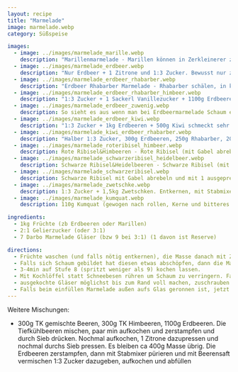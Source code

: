 ```yaml
---
layout: recipe
title: "Marmelade"
image: marmelade.webp
category: Süßspeise

images:
  - image: ../images/marmelade_marille.webp
    description: "Marillenmarmelade - Marillen können in Zerkleinerer zerkleinert werden ohne dass sich Schaum bildet (links 3:1, rechts 2:1)"
  - image: ../images/marmelade_erdbeer.webp
    description: "Nur Erdbeer + 1 Zitrone und 1:3 Zucker. Bewusst nur zerstampft aber nicht püriert oder zerkleinert. Ergebnis ist gute nicht zu feine Marmelade aber beim Einfüllen patzt man alles an"
  - image: ../images/marmelade_erdbeer_rhabarber.webp
    description: "Erdbeer Rhabarber Marmelade - Rhabarber schälen, in kleine Stücke schneiden und mit Erdbeeren im Topf mit Pürierstab zerkleinern. +1 Sackerl Vanillezucker und 1:2 Zucker nehmen. Nächstes Mal ohne Vanillezucker und mit 1:3 testen weil sehr süß. Nächster Versuch ca 450g Rhabarber + 1050g Erdbeeren und 1:3 war super"
  - image: ../images/marmelade_erdbeer_rhabarber_himbeer.webp
    description: "1:3 Zucker + 1 Sackerl Vanillezucker + 1100g Erdbeeren + 200g Himbeeren (tiefgekühlt) + 200g Rhabarber (vorgeschnitten aus TK). Zuerst Himbeeren auftauen und gut zerkleinern damit keine Kerne spürbar sind, danach Rhabarba dazu und zerkleinern, dann Erdbeeren und zerkleinern, dann aufkochen. Schmeckt super und fast noch besser als Erdbeer+Rhabarber"
  - image: ../images/marmelade_erdbeer_zuwenig.webp
    description: So sieht es aus wenn man bei Erdbeermarmelade Schaum einfüllt und die Gläser nicht randvoll macht. Beides verringert die Haltbarkeit!
  - image: ../images/marmelade_erdbeer_kiwi.webp
    description: "1:3 Zucker + 1kg Erdbeeren + 500g Kiwi schmeckt sehr gut. 2024 nur 150g Kiwi (1 gelbe Riesenkiwi) und Rest Erdbeeren probiert - schmeckt super, typisch rot und erdbeerig, Kiwi nur dezent"
  - image: ../images/marmelade_kiwi_erdbeer_rhabarber.webp
    description: "Halber 1:3 Zucker, 300g Erdbeeren, 250g Rhabarber, 200g Kiwi - schwer zuzubereiten weil sehr dickflüssig, relativ sauer und Farbe nicht so schön aber geschmacklich säuerlich gut und interessant. Daraus gelernt: Großteil muss Erdbeer sein, dann Kiwi ODER Rhabarber dazu"
  - image: ../images/marmelade_roteribisel_himbeer.webp
    description: Rote Ribisel&Himbeeren - Rote Ribisel (mit Gabel abrebeln) und Himbeeren zerkleinern und Masse aufkochen (damit flüssiger; sonst bleibt alles im Sieb), dann absieben. (Ergebnis war sehr Gelee-artig, besser mit Heidelbeeren weil die flüssiger sind)
  - image: ../images/marmelade_schwarzeribisel_heidelbeer.webp
    description: Schwarze Ribisel&Heidelbeeren - Schwarze Ribisel (mit Gabel abrebeln) zerkleinern und Masse aufkochen (damit flüssiger; sonst bleibt alles im Sieb), dann absieben. Heidelbeeren zerkleinern und direkt dazu
  - image: ../images/marmelade_schwarzeribisel.webp
    description: Schwarze Ribisel mit Gabel abrebeln und mit 1 ausgepressten Zitrone ca 5min aufkochen und währenddessen zerdrücken. Danach durch Sieb in 2. Topf (der auf Waage steht) drücken (man verliert ca 1/3 der Masse an Kernen etc). 50% von der gesiebten Masse kommt als Zucker dazu (davon 20g Vanillezucker) und nochmal 3min aufkochen. Letztes Mal 1 große Zitrone, 820g Ribisel (nach Sieben ca 560g), dazu 260g Zucker + 20g Vanillezucker gegeben. Ergibt 3,5 Gläser. Geschmacklich super (wie Black Sun Cocktail) aber etwas zu flüssig (stört aber nicht). Nächstes Mal evtl Gelierzucker nehmen
  - image: ../images/marmelade_zwetschke.webp
    description: 1:3 Zucker + 1,5kg Zwetschken. Entkernen, mit Stabmixer fein pürieren, dann in Topf mit Zucker aufkochen und wenn die Masse kocht auf Stufe 6 zugedeckt ca 8min köcheln lassen. Anschließend abfüllen
  - image: ../images/marmelade_kumquat.webp
    description: 110g Kumquat (gewogen nach rollen, Kerne und bitteres Weißes entfernen, in Stücke geschnitten), 58g Zucker + 8g Vanillezucker, 90g Wasser. 5min Stufe 8 Kochen wird sehr Geleeartig (Achtung karamellisiert schnell), am Schluss pürieren, schmeckt sehr orangig durch Schale

ingredients:
  - 1kg Früchte (zb Erdbeeren oder Marillen)
  - 2:1 Gelierzucker (oder 3:1)
  - 7 Darbo Marmelade Gläser (bzw 9 bei 3:1) (1 davon ist Reserve)

directions:
  - Früchte waschen (und falls nötig entkernen), die Masse danach mit Zerkleinerer zerkleinern (macht Masse sehr fein, locker und einfach zum Einfüllen). Bei Erdbeeren wird es aber sehr schäumig, daher besser zerstampfen und dann kurz mit Pürierstab pürieren um Schaum zu vermeiden.
  - Falls sich Schaum gebildet hat diesen etwas abschöpfen, dann die Masse im größten Topf aufkochen und Gelierzucker dazugeben
  - 3-4min auf Stufe 8 (spritzt weniger als 9) kochen lassen.
  - Mit Kochlöffel statt Schneebesen rühren um Schaum zu verringern. Falls sich Schaum bildet, am Ende mit Löffel schnell abschöpfen bevor man die Gläser befüllt. Die Schaummasse passt perfekt für Roulade oder zu Germknödel.
  - ausgekochte Gläser möglichst bis zum Rand voll machen, zuschrauben und auf den Kopf stellen
  - Falls beim einfüllen Marmelade außen aufs Glas geronnen ist, jetzt mit Küchenrolle abwischen (geht noch leichter solange die Marmelade flüssig ist)
---
```


Weitere Mischungen:

- 300g TK gemischte Beeren, 300g TK Himbeeren, 1100g Erdbeeren. Die Tiefkühlbeeren mischen, paar min aufkochen und zerstampfen und durch Sieb drücken. Nochmal aufkochen, 1 Zitrone dazupressen und nochmal durchs Sieb pressen. Es bleiben ca 400g Masse übrig. Die Erdbeeren zerstampfen, dann mit Stabmixer pürieren und mit Beerensaft vermischen 1:3 Zucker dazugeben, aufkochen und abfüllen